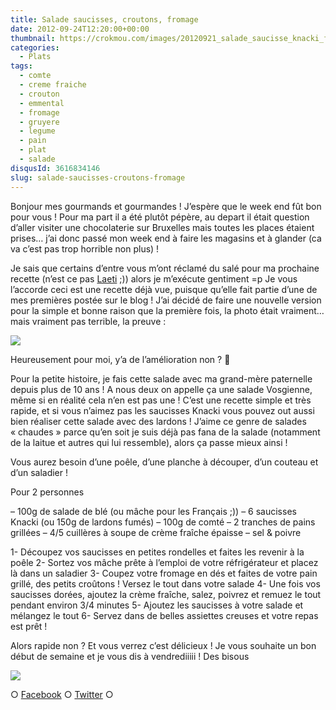 ```yaml
---
title: Salade saucisses, croutons, fromage
date: 2012-09-24T12:20:00+00:00
thumbnail: https://crokmou.com/images/20120921_salade_saucisse_knacki_fromage_crouton_0020.jpg
categories:
  - Plats
tags:
  - comte
  - creme fraiche
  - crouton
  - emmental
  - fromage
  - gruyere
  - legume
  - pain
  - plat
  - salade
disqusId: 3616834146
slug: salade-saucisses-croutons-fromage
---
```


Bonjour mes gourmands et gourmandes ! J’espère que le week end fût bon pour vous ! Pour ma part il a été plutôt pépère, au depart il était question d’aller visiter une chocolaterie sur Bruxelles mais toutes les places étaient prises… j’ai donc passé mon week end à faire les magasins et à glander (ca va c’est pas trop horrible non plus) !

Je sais que certains d’entre vous m’ont réclamé du salé pour ma prochaine recette (n’est ce pas [Laeti](http://salomblog.blogspot.be/) ;)) alors je m’exécute gentiment =p Je vous l’accorde ceci est une recette déjà vue, puisque qu’elle fait partie d’une de mes premières postée sur le blog ! J’ai décidé de faire une nouvelle version pour la simple et bonne raison que la première fois, la photo était vraiment… mais vraiment pas terrible, la preuve :

[![](http://2.bp.blogspot.com/-1NY6YKhU_sw/TaNytcLvlRI/AAAAAAAAABk/tQoiJKy3cOc/s320/Salade+Vosgienne.jpg)](http://2.bp.blogspot.com/-1NY6YKhU_sw/TaNytcLvlRI/AAAAAAAAABk/tQoiJKy3cOc/s1600/Salade+Vosgienne.jpg)

Heureusement pour moi, y’a de l’amélioration non ? 🙂

Pour la petite histoire, je fais cette salade avec ma grand-mère paternelle depuis plus de 10 ans ! A nous deux on appelle ça une salade Vosgienne, même si en réalité cela n’en est pas une ! C’est une recette simple et très rapide, et si vous n’aimez pas les saucisses Knacki vous pouvez out aussi bien réaliser cette salade avec des lardons ! J’aime ce genre de salades « chaudes » parce qu’en soit je suis déjà pas fana de la salade (notamment de la laitue et autres qui lui ressemble), alors ça passe mieux ainsi !

Vous aurez besoin d’une poêle, d’une planche à découper, d’un couteau et d’un saladier !

Pour 2 personnes

– 100g de salade de blé (ou mâche pour les Français ;))
– 6 saucisses Knacki (ou 150g de lardons fumés)
– 100g de comté
– 2 tranches de pains grillées
– 4/5 cuillères à soupe de crème fraîche épaisse
– sel & poivre

1- Découpez vos saucisses en petites rondelles et faites les revenir à la poêle
2- Sortez vos mâche prête à l’emploi de votre réfrigérateur et placez là dans un saladier
3- Coupez votre fromage en dés et faites de votre pain grillé, des petits croûtons ! Versez le tout dans votre salade
4- Une fois vos saucisses dorées, ajoutez la crème fraîche, salez, poivrez et remuez le tout pendant environ 3/4 minutes
5- Ajoutez les saucisses à votre salade et mélangez le tout
6- Servez dans de belles assiettes creuses et votre repas est prêt !

Alors rapide non ? Et vous verrez c’est délicieux ! Je vous souhaite un bon début de semaine et je vous dis à vendrediiiii ! Des bisous

![](http://1.bp.blogspot.com/-mlT3W8C_RL0/UGBA1pYBUPI/AAAAAAAAEkY/3ySY5XvqCFo/s1600/005.gif)

○ [Facebook](https://www.facebook.com/crokmou.blog) ○ [Twitter](https://twitter.com/Crokmou) ○